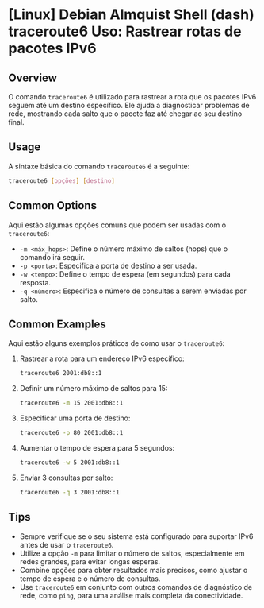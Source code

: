 # [Linux] Debian Almquist Shell (dash) traceroute6 Uso: Rastrear rotas de pacotes IPv6

## Overview
O comando `traceroute6` é utilizado para rastrear a rota que os pacotes IPv6 seguem até um destino específico. Ele ajuda a diagnosticar problemas de rede, mostrando cada salto que o pacote faz até chegar ao seu destino final.

## Usage
A sintaxe básica do comando `traceroute6` é a seguinte:

```bash
traceroute6 [opções] [destino]
```

## Common Options
Aqui estão algumas opções comuns que podem ser usadas com o `traceroute6`:

- `-m <máx_hops>`: Define o número máximo de saltos (hops) que o comando irá seguir.
- `-p <porta>`: Especifica a porta de destino a ser usada.
- `-w <tempo>`: Define o tempo de espera (em segundos) para cada resposta.
- `-q <número>`: Especifica o número de consultas a serem enviadas por salto.

## Common Examples
Aqui estão alguns exemplos práticos de como usar o `traceroute6`:

1. Rastrear a rota para um endereço IPv6 específico:

    ```bash
    traceroute6 2001:db8::1
    ```

2. Definir um número máximo de saltos para 15:

    ```bash
    traceroute6 -m 15 2001:db8::1
    ```

3. Especificar uma porta de destino:

    ```bash
    traceroute6 -p 80 2001:db8::1
    ```

4. Aumentar o tempo de espera para 5 segundos:

    ```bash
    traceroute6 -w 5 2001:db8::1
    ```

5. Enviar 3 consultas por salto:

    ```bash
    traceroute6 -q 3 2001:db8::1
    ```

## Tips
- Sempre verifique se o seu sistema está configurado para suportar IPv6 antes de usar o `traceroute6`.
- Utilize a opção `-m` para limitar o número de saltos, especialmente em redes grandes, para evitar longas esperas.
- Combine opções para obter resultados mais precisos, como ajustar o tempo de espera e o número de consultas.
- Use `traceroute6` em conjunto com outros comandos de diagnóstico de rede, como `ping`, para uma análise mais completa da conectividade.